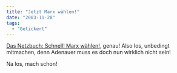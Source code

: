 ```yaml
---
title: "Jetzt Marx wählen!"
date: "2003-11-28"
tags:
  - "Getickert"
---
```


[Das Netzbuch: Schnell! Marx wählen!](http://www.das-netzbuch.de/index.php?id=P1163 "das Netzbuch"), genau! Also los, unbedingt mitmachen, denn Adenauer muss es doch nun wirklich nicht sein!

Na los, mach schon!
